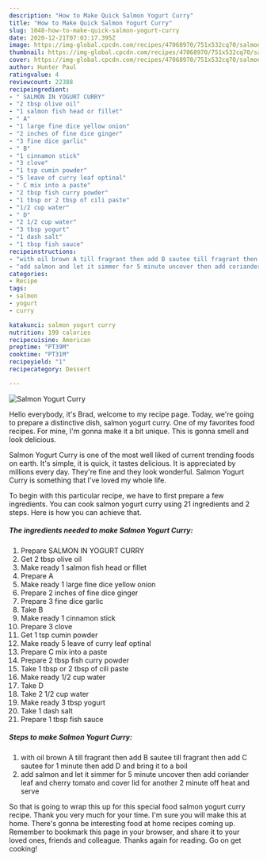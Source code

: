 ```yaml
---
description: "How to Make Quick Salmon Yogurt Curry"
title: "How to Make Quick Salmon Yogurt Curry"
slug: 1048-how-to-make-quick-salmon-yogurt-curry
date: 2020-12-21T07:03:17.395Z
image: https://img-global.cpcdn.com/recipes/47068970/751x532cq70/salmon-yogurt-curry-recipe-main-photo.jpg
thumbnail: https://img-global.cpcdn.com/recipes/47068970/751x532cq70/salmon-yogurt-curry-recipe-main-photo.jpg
cover: https://img-global.cpcdn.com/recipes/47068970/751x532cq70/salmon-yogurt-curry-recipe-main-photo.jpg
author: Hunter Paul
ratingvalue: 4
reviewcount: 22388
recipeingredient:
- " SALMON IN YOGURT CURRY"
- "2 tbsp olive oil"
- "1 salmon fish head or fillet"
- " A"
- "1 large fine dice yellow onion"
- "2 inches of fine dice ginger"
- "3 fine dice garlic"
- " B"
- "1 cinnamon stick"
- "3 clove"
- "1 tsp cumin powder"
- "5 leave of curry leaf optinal"
- " C mix into a paste"
- "2 tbsp fish curry powder"
- "1 tbsp or 2 tbsp of cili paste"
- "1/2 cup water"
- " D"
- "2 1/2 cup water"
- "3 tbsp yogurt"
- "1 dash salt"
- "1 tbsp fish sauce"
recipeinstructions:
- "with oil brown A till fragrant then add B sautee till fragrant then add C sautee for 1 minute then add D and bring it to a boil"
- "add salmon and let it simmer for 5 minute uncover then add coriander leaf and cherry tomato and cover lid for another 2 minute off heat and serve"
categories:
- Recipe
tags:
- salmon
- yogurt
- curry

katakunci: salmon yogurt curry 
nutrition: 199 calories
recipecuisine: American
preptime: "PT39M"
cooktime: "PT31M"
recipeyield: "1"
recipecategory: Dessert

---
```



![Salmon Yogurt Curry](https://img-global.cpcdn.com/recipes/47068970/751x532cq70/salmon-yogurt-curry-recipe-main-photo.jpg)

Hello everybody, it's Brad, welcome to my recipe page. Today, we're going to prepare a distinctive dish, salmon yogurt curry. One of my favorites food recipes. For mine, I'm gonna make it a bit unique. This is gonna smell and look delicious.

Salmon Yogurt Curry is one of the most well liked of current trending foods on earth. It's simple, it is quick, it tastes delicious. It is appreciated by millions every day. They're fine and they look wonderful. Salmon Yogurt Curry is something that I've loved my whole life.




To begin with this particular recipe, we have to first prepare a few ingredients. You can cook salmon yogurt curry using 21 ingredients and 2 steps. Here is how you can achieve that.

<!--inarticleads1-->

##### The ingredients needed to make Salmon Yogurt Curry:

1. Prepare  SALMON IN YOGURT CURRY
1. Get 2 tbsp olive oil
1. Make ready 1 salmon fish head or fillet
1. Prepare  A
1. Make ready 1 large fine dice yellow onion
1. Prepare 2 inches of fine dice ginger
1. Prepare 3 fine dice garlic
1. Take  B
1. Make ready 1 cinnamon stick
1. Prepare 3 clove
1. Get 1 tsp cumin powder
1. Make ready 5 leave of curry leaf optinal
1. Prepare  C mix into a paste
1. Prepare 2 tbsp fish curry powder
1. Take 1 tbsp or 2 tbsp of cili paste
1. Make ready 1/2 cup water
1. Take  D
1. Take 2 1/2 cup water
1. Make ready 3 tbsp yogurt
1. Take 1 dash salt
1. Prepare 1 tbsp fish sauce




<!--inarticleads2-->

##### Steps to make Salmon Yogurt Curry:

1. with oil brown A till fragrant then add B sautee till fragrant then add C sautee for 1 minute then add D and bring it to a boil
1. add salmon and let it simmer for 5 minute uncover then add coriander leaf and cherry tomato and cover lid for another 2 minute off heat and serve




So that is going to wrap this up for this special food salmon yogurt curry recipe. Thank you very much for your time. I'm sure you will make this at home. There's gonna be interesting food at home recipes coming up. Remember to bookmark this page in your browser, and share it to your loved ones, friends and colleague. Thanks again for reading. Go on get cooking!

